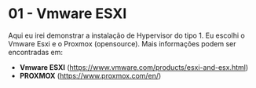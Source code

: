 # 01 - Vmware ESXI

Aqui eu irei demonstrar a instalação de Hypervisor do tipo 1. Eu escolhi o Vmware Esxi e o Proxmox (opensource). Mais informações podem ser encontradas em:

- **Vmware ESXI** (https://www.vmware.com/products/esxi-and-esx.html)
- **PROXMOX** (https://www.proxmox.com/en/)